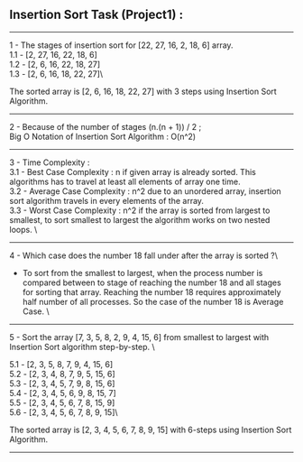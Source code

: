 ## Insertion Sort Task (Project1) :

---------------------------------------------------------------------------------------------------------------------------------------------------------------------

 1 - The stages of insertion sort for [22, 27, 16, 2, 18, 6] array.\
  1.1 - [2, 27, 16, 22, 18, 6]\
  1.2 - [2, 6, 16, 22, 18, 27]\
  1.3 - [2, 6, 16, 18, 22, 27]\
  
 The sorted array is [2, 6, 16, 18, 22, 27] with 3 steps using Insertion Sort Algorithm.
  
---------------------------------------------------------------------------------------------------------------------------------------------------------------------

 2 - Because of the number of stages (n.(n + 1)) / 2 ; \
 Big O Notation of Insertion Sort Algorithm : O(n^2)
 
---------------------------------------------------------------------------------------------------------------------------------------------------------------------
 
 3 - Time Complexity : \
  3.1 - Best Case Complexity : n if given array is already sorted. This algorithms has to travel at least all elements of array one time. \
  3.2 - Average Case Complexity : n^2 due to an unordered array, insertion sort algorithm travels in every elements of the array.\
  3.3 - Worst Case Complexity : n^2 if the array is sorted from largest to smallest, to sort smallest to largest the algorithm works on two nested loops. \
 
---------------------------------------------------------------------------------------------------------------------------------------------------------------------
 
 4 - Which case does the number 18 fall under after the array is sorted ?\
 - To sort from the smallest to largest, when the process number is compared between to stage of reaching the number 18 and all stages for sorting that array. Reaching the number 18 requires approximately half number of all processes. So the case of the number 18 is Average Case. \
 
---------------------------------------------------------------------------------------------------------------------------------------------------------------------

5 - Sort the array [7, 3, 5, 8, 2, 9, 4, 15, 6] from smallest to largest with Insertion Sort algorithm step-by-step. \

 5.1 - [2, 3, 5, 8, 7, 9, 4, 15, 6]\
 5.2 - [2, 3, 4, 8, 7, 9, 5, 15, 6]\
 5.3 - [2, 3, 4, 5, 7, 9, 8, 15, 6]\
 5.4 - [2, 3, 4, 5, 6, 9, 8, 15, 7]\
 5.5 - [2, 3, 4, 5, 6, 7, 8, 15, 9]\
 5.6 - [2, 3, 4, 5, 6, 7, 8, 9, 15]\
 
 The sorted array is [2, 3, 4, 5, 6, 7, 8, 9, 15] with 6-steps using Insertion Sort Algorithm.
 
 ---------------------------------------------------------------------------------------------------------------------------------------------------------------------
